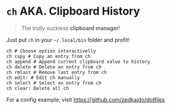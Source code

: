 # `ch` AKA. Clipboard History

> The trully suckless **clipboard manager**!

Just put `ch` in your `~/.local/bin` folder and profit!

```
ch # Choose option interactivelly
ch copy # Copy an entry from ch
ch append # Append current clipboard value to history
ch delete # Delete an entry from ch 
ch rmlast # Remove last entry from ch  
ch edit: # Edit ch manually
ch select # Select an entry from ch
ch clear: Delete all ch 
```

For a config example, visit <https://github.com/zedkaido/dotfiles>

